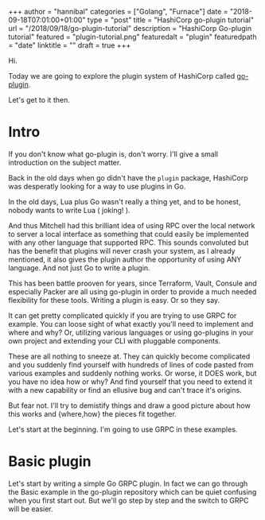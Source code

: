 +++
author = "hannibal"
categories = ["Golang", "Furnace"]
date = "2018-09-18T07:01:00+01:00"
type = "post"
title = "HashiCorp go-plugin tutorial"
url = "/2018/09/18/go-plugin-tutorial"
description = "HashiCorp Go-plugin tutorial"
featured = "plugin-tutorial.png"
featuredalt = "plugin"
featuredpath = "date"
linktitle = ""
draft = true
+++

Hi.

Today we are going to explore the plugin system of HashiCorp called [go-plugin](http://github.com/hashicorp/go-plugin).

Let's get to it then.

# Intro

If you don't know what go-plugin is, don't worry. I'll give a small introduction on the subject matter.

Back in the old days when go didn't have the `plugin` package, HashiCorp was desperatly looking for a way to use plugins in Go.

In the old days, Lua plus Go wasn't really a thing yet, and to be honest, nobody wants to write Lua ( joking! ).

And thus Mitchell had this brilliant idea of using RPC over the local network to server a local interface as something that
could easily be implemented with any other language that supported RPC. This sounds convoluted but has the benefit that plugins
will never crash your system, as I already mentioned, it also gives the plugin author the opportunity of using ANY language. And
not just Go to write a plugin.

This has been battle prooven for years, since Terraform, Vault, Consule and especially Packer are all using go-plugin in order to
provide a much needed flexibility for these tools. Writing a plugin is easy. Or so they say.

It can get pretty complicated quickly if you are trying to use GRPC for example. You can loose sight of what exactly you'll
need to implement and where and why? Or, utilizing various languages or using go-plugins in your own project and extending your
CLI with pluggable components.

These are all nothing to sneeze at. They can quickly become complicated and you suddenly find yourself with hundreds of lines of
code pasted from various examples and suddenly nothing works. Or worse, it DOES work, but you have no idea how or why? And find
yourself that you need to extend it with a new capability or find an ellusive bug and can't trace it's origins.

But fear not. I'll try to demistify things and draw a good picture about how this works and {where,how} the pieces fit together.

Let's start at the beginning. I'm going to use GRPC in these examples.

# Basic plugin

Let's start by writing a simple Go GRPC plugin. In fact we can go through the Basic example in the go-plugin repository which can
be quiet confusing when you first start out. But we'll go step by step and the switch to GRPC will be easier.


